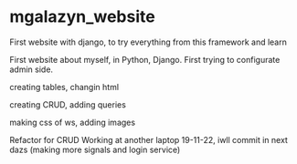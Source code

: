 # mgalazyn_website
First website with django, to try everything from this framework and learn 

First website about myself, in Python, Django. First trying to configurate admin side.

creating tables, changin html

creating CRUD, adding queries 

making css of ws, adding images

Refactor for CRUD
Working at another laptop 19-11-22, iwll commit in next dazs (making more signals and login service)
